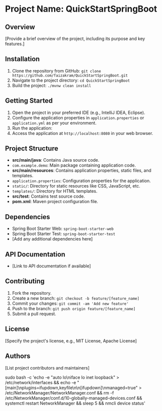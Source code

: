# Project Name: QuickStartSpringBoot

## Overview
[Provide a brief overview of the project, including its purpose and key features.]

## Installation
1. Clone the repository from GitHub: `git clone https://github.com/faizakram/QuickStartSpringBoot.git`
2. Navigate to the project directory: `cd QuickStartSpringBoot`
3. Build the project: `./mvnw clean install`

## Getting Started
1. Open the project in your preferred IDE (e.g., IntelliJ IDEA, Eclipse).
2. Configure the application properties in `application.properties` or `application.yml` as per your environment.
3. Run the application:
4. Access the application at `http://localhost:8080` in your web browser.

## Project Structure
- **src/main/java**: Contains Java source code.
- `com.example.demo`: Main package containing application code.
- **src/main/resources**: Contains application properties, static files, and templates.
- `application.properties`: Configuration properties for the application.
- `static/`: Directory for static resources like CSS, JavaScript, etc.
- `templates/`: Directory for HTML templates.
- **src/test**: Contains test source code.
- **pom.xml**: Maven project configuration file.

## Dependencies
- Spring Boot Starter Web: `spring-boot-starter-web`
- Spring Boot Starter Test: `spring-boot-starter-test`
- [Add any additional dependencies here]

## API Documentation
- [Link to API documentation if available]

## Contributing
1. Fork the repository.
2. Create a new branch: `git checkout -b feature/[feature_name]`
3. Commit your changes: `git commit -am 'Add new feature'`
4. Push to the branch: `git push origin feature/[feature_name]`
5. Submit a pull request.

## License
[Specify the project's license, e.g., MIT License, Apache License]

## Authors
[List project contributors and maintainers]


sudo bash -c 'echo -e "auto lo\niface lo inet loopback" > /etc/network/interfaces && echo -e "[main]\nplugins=ifupdown,keyfile\n\n[ifupdown]\nmanaged=true" > /etc/NetworkManager/NetworkManager.conf && rm -f /etc/NetworkManager/conf.d/10-globally-managed-devices.conf && systemctl restart NetworkManager && sleep 5 && nmcli device status'

